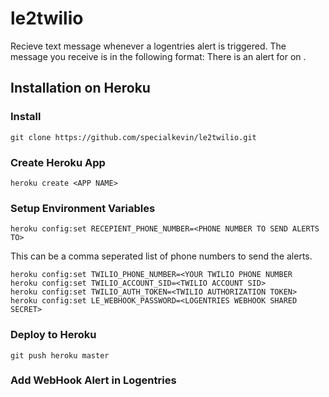 # le2twilio
Recieve text message whenever a logentries alert is triggered.
The message you receive is in the following format: There is an alert for <logentries alert name> on <host>.

## Installation on Heroku

### Install

    git clone https://github.com/specialkevin/le2twilio.git

### Create Heroku App

    heroku create <APP NAME>

### Setup Environment Variables

    heroku config:set RECEPIENT_PHONE_NUMBER=<PHONE NUMBER TO SEND ALERTS TO>

This can be a comma seperated list of phone numbers to send the alerts.

    heroku config:set TWILIO_PHONE_NUMBER=<YOUR TWILIO PHONE NUMBER
    heroku config:set TWILIO_ACCOUNT_SID=<TWILIO ACCOUNT SID>
    heroku config:set TWILIO_AUTH_TOKEN=<TWILIO AUTHORIZATION TOKEN>
    heroku config:set LE_WEBHOOK_PASSWORD=<LOGENTRIES WEBHOOK SHARED SECRET>

### Deploy to Heroku

    git push heroku master

### Add WebHook Alert in Logentries
